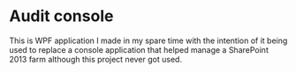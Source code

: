 # Audit console
This is WPF application I made in my spare time with the intention of it being used to replace a console application that helped manage a SharePoint 2013 farm although this project never got used.
